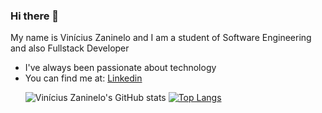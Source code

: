 ### Hi there 👋


My name is Vinícius Zaninelo and I am a student of Software Engineering and also Fullstack Developer

<ul> 
<li> I've always been passionate about technology </br> </li> 
<li> You can find me at: <a href='https://www.linkedin.com/in/vin%C3%ADcius-zaninelo-4b776a196/'>Linkedin </a></br>  </li>
 
 ![Vinícius Zaninelo's GitHub stats](https://github-readme-stats.vercel.app/api?username=viniciusmarquezaninelo&show_icons=true&theme=radical) [![Top Langs](https://github-readme-stats.vercel.app/api/top-langs/?username=anuraghazra&layout=compact)](https://github.com/viniciusmarquezaninelo/github-readme-stats)
